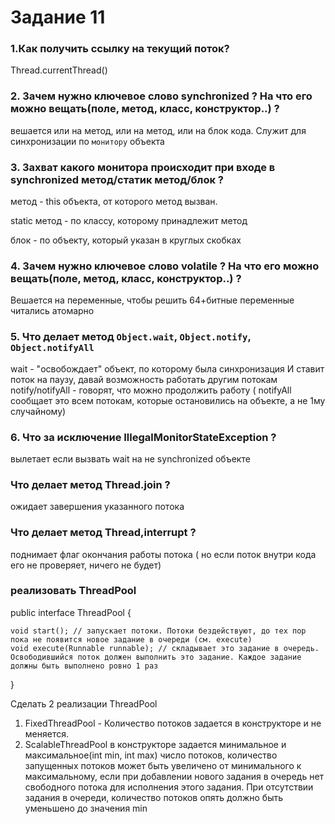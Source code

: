 # Задание 11

### 1.Как получить ссылку на текущий поток?
Thread.currentThread()

### 2. Зачем нужно ключевое слово synchronized ? На что его можно вещать(поле, метод, класс, конструктор..) ?
вешается или на метод, или на метод, или на блок кода. Служит для синхронизации по ```монитору```  объекта

### 3. Захват какого монитора происходит при входе в synchronized метод/статик метод/блок ?
метод - this объекта, от которого метод вызван. 

static метод - по классу, которому принадлежит метод

блок - по объекту, который указан в круглых скобках

### 4. Зачем нужно ключевое слово volatile ? На что его можно вещать(поле, метод, класс, конструктор..) ?
Вешается на переменные, чтобы решить 64+битные переменные читались атомарно

### 5. Что делает метод `Object.wait`, `Object.notify`, `Object.notifyAll`
wait - "освобождает" объект, по которому была синхронизация И ставит поток на паузу, давай возможность работать другим потокам
notify/notifyAll - говорят, что можно продолжить работу ( notifyAll сообщает это всем потокам, которые остановились на объекте, а не 1му случайному)

### 6. Что за исключение IllegalMonitorStateException ?
вылетает если вызвать wait на не synchronized объекте

### Что делает метод Thread.join ?
ожидает завершения указанного потока

### Что делает метод Thread,interrupt ? 
поднимает флаг окончания работы потока ( но если поток внутри кода его не проверяет, ничего не будет)


### реализовать ThreadPool

public interface ThreadPool {

    void start(); // запускает потоки. Потоки бездействуют, до тех пор пока не появится новое задание в очереди (см. execute)
    void execute(Runnable runnable); // складывает это задание в очередь. Освободившийся поток должен выполнить это задание. Каждое задание должны быть выполнено ровно 1 раз
}

Сделать 2 реализации ThreadPool
1) FixedThreadPool - Количество потоков задается в конструкторе и не меняется.
2) ScalableThreadPool в конструкторе задается минимальное и максимальное(int min, int max) число потоков,
количество запущенных потоков может быть увеличено от минимального к максимальному, если при добавлении нового задания в очередь нет свободного потока для исполнения этого задания. При отсутствии задания в очереди, количество потоков опять должно быть уменьшено до значения min
